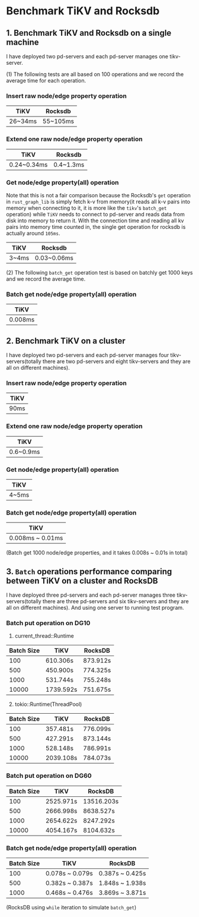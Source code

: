 # Benchmark TiKV and Rocksdb

## 1. Benchmark TiKV and Rocksdb on a single machine
I have deployed two pd-servers and each pd-server manages one tikv-server.

(1) The following tests are all based on 100 operations and we record the average time for each operation.
### Insert raw node/edge property operation 
|    TiKV     |    Rocksdb    |
|------------ |---------------|
|    26~34ms  |    55~105ms   |

### Extend one raw node/edge property operation
|  TiKV        |    Rocksdb      |
|--------------|-----------------|
|  0.24~0.34ms |    0.4~1.3ms    |

### Get node/edge property(all) operation
Note that this is not a fair comparison because the Rocksdb's `get` operation in `rust_graph_lib` is simply fetch k-v from memory(it reads all k-v pairs into memory when connecting to it, it is more like the `tikv`'s `batch_get` operation) while `TiKV` needs to connect to pd-server and reads data from disk into memory to return it. With the connection time and reading all kv pairs into memory time counted in, the single get operation for rocksdb is actually around `105ms`.

|  TiKV  |    Rocksdb   |
|--------|--------------|
|  3~4ms |  0.03~0.06ms |

(2) The following `batch_get` operation test is based on batchly get 1000 keys and we record the average time.
### Batch get node/edge property(all) operation
 |   TiKV   | 
 |----------|
 |  0.008ms | 

## 2. Benchmark TiKV on a cluster
I have deployed two pd-servers and each pd-server manages four tikv-servers(totally there are two pd-servers and eight tikv-servers and they are all on different machines).

### Insert raw node/edge property operation 
|    TiKV     |   
|------------ |
|     90ms    | 

### Extend one raw node/edge property operation
|    TiKV    |
|------------|
|  0.6~0.9ms | 

### Get node/edge property(all) operation
|  TiKV  |
|--------|
|  4~5ms |

### Batch get node/edge property(all) operation
|       TiKV        |
|-------------------|
|  0.008ms ~ 0.01ms |

(Batch get 1000 node/edge properties, and it takes 0.008s ~ 0.01s in total)

## 3. `Batch` operations performance comparing between TiKV on a cluster and RocksDB
I have deployed three pd-servers and each pd-server manages three tikv-servers(totally there are three pd-servers and six tikv-servers and they are all on different machines).
And using one server to running test program.

### Batch put operation on DG10
1. current_thread::Runtime  

|Batch Size|TiKV|RocksDB|
|---|---|---|
|100|610.306s|873.912s|
|500|450.900s|774.325s|
|1000|531.744s|755.248s|
|10000|1739.592s|751.675s|

2. tokio::Runtime(ThreadPool)  

|Batch Size|TiKV|RocksDB|
|---|---|---|
|100|357.481s|776.099s|
|500|427.291s|873.144s|
|1000|528.148s|786.991s|
|10000|2039.108s|784.073s|

### Batch put operation on DG60
|Batch Size|TiKV|RocksDB|
|---|---|---|
|100|2525.971s|13516.203s|
|500|2666.998s|8638.527s|
|1000|2654.622s|8247.292s|
|10000|4054.167s|8104.632s|

### Batch get node/edge property(all) operation
|Batch Size|TiKV|RocksDB|
|---|---|---|
|100|0.078s ~ 0.079s|0.387s ~ 0.425s|
|500|0.382s ~ 0.387s|1.848s ~ 1.938s|
|1000|0.468s ~ 0.476s|3.869s ~ 3.871s|
(RocksDB using `while` iteration to simulate `batch_get`)